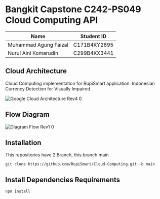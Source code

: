 <h1>Bangkit Capstone C242-PS049 Cloud Computing API</h1>

| Name | Student ID|
|----------|----------|
| Muhammad Agung Faizal   | C171B4KY2695   |
| Nurul Aini Komarudin   | C299B4KX3441   |

<h2>Cloud Architecture</h2>

Cloud Computing implementation for RupiSmart application: Indonesian Currency Detection for Visually Impaired.



![Google Cloud Architecture Rev4 0](https://github.com/user-attachments/assets/590a1208-a246-442f-bb03-843ca45657c5)


<h2>Flow Diagram</h2>

![Diagram Flow Rev1 0](https://github.com/user-attachments/assets/0ef29f98-c683-406a-bf7e-47d9d9e4631e)


<h2>Installation</h2>
This repositories have 2 Branch, this branch main

```
git clone https://github.com/RupiSmart/Cloud-Computing.git -b main
```

<h2>Install Dependencies Requirements</h2>

```
npm install
```

